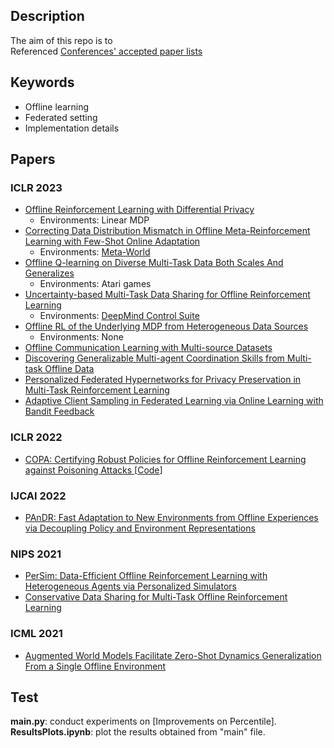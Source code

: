 ## Description
The aim of this repo is to <br>
Referenced [Conferences' accepted paper lists](https://github.com/Lionelsy/Conference-Accepted-Paper-List)

## Keywords
* Offline learning
* Federated setting
* Implementation details

## Papers
### ICLR 2023
- [Offline Reinforcement Learning with Differential Privacy](https://openreview.net/forum?id=NT51Ty0-Bfu)
	- Environments: Linear MDP
- [Correcting Data Distribution Mismatch in Offline Meta-Reinforcement Learning with Few-Shot Online Adaptation](https://openreview.net/forum?id=Dk7tsv9fkF)
	- Environments: [Meta-World](https://meta-world.github.io/)
- [Offline Q-learning on Diverse Multi-Task Data Both Scales And Generalizes](https://openreview.net/forum?id=4-k7kUavAj)
	- Environments: Atari games
- [Uncertainty-based Multi-Task Data Sharing for Offline Reinforcement Learning](https://openreview.net/forum?id=u1Vj68CJZP)
	- Environments: [DeepMind Control Suite](https://www.deepmind.com/publications/deepmind-control-suite)
- [Offline RL of the Underlying MDP from Heterogeneous Data Sources](https://openreview.net/forum?id=AR4rOT4sECN)
	- Environments: None
- [Offline Communication Learning with Multi-source Datasets](https://openreview.net/forum?id=R4oodnmxb9m)
- [Discovering Generalizable Multi-agent Coordination Skills from Multi-task Offline Data](https://openreview.net/forum?id=53FyUAdP7d)
- [Personalized Federated Hypernetworks for Privacy Preservation in Multi-Task Reinforcement Learning](https://openreview.net/forum?id=AGLG_ncNp0X)
- [Adaptive Client Sampling in Federated Learning via Online Learning with Bandit Feedback](https://openreview.net/forum?id=f3dqV4KLZV1)


### ICLR 2022
- [COPA: Certifying Robust Policies for Offline Reinforcement Learning against Poisoning Attacks ](https://openreview.net/forum?id=psh0oeMSBiF)[[Code](https://github.com/AI-secure/COPA)]

### IJCAI 2022
- [PAnDR: Fast Adaptation to New Environments from Offline Experiences via Decoupling Policy and Environment Representations](https://arxiv.org/abs/2204.02877)

### NIPS 2021
- [PerSim: Data-Efficient Offline Reinforcement Learning with Heterogeneous Agents via Personalized Simulators](https://arxiv.org/abs/2102.06961)
- [Conservative Data Sharing for Multi-Task Offline Reinforcement Learning](https://papers.nips.cc/paper/2021/hash/5fd2c06f558321eff612bbbe455f6fbd-Abstract.html)

### ICML 2021
- [Augmented World Models Facilitate Zero-Shot Dynamics Generalization From a Single Offline Environment](https://arxiv.org/abs/2104.05632)

## Test
**main.py**: conduct experiments on [Improvements on Percentile]. <br>
**ResultsPlots.ipynb**: plot the results obtained from "main" file.<br>


